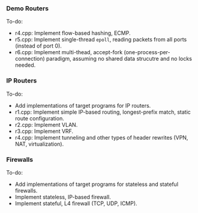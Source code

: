 ### Demo Routers

To-do:
- r4.cpp: Implement flow-based hashing, ECMP.
- r5.cpp: Implement single-thread `epoll`, reading packets from all ports
  (instead of port 0).
- r6.cpp: Implement multi-thead, accept-fork (one-process-per-connection)
  paradigm, assuming no shared data strucutre and no locks needed.

### IP Routers

To-do:
- Add implementations of target programs for IP routers.
- r1.cpp: Implement simple IP-based routing, longest-prefix match, static route
  configuration.
- r2.cpp: Implement VLAN.
- r3.cpp: Implement VRF.
- r4.cpp: Implement tunneling and other types of header rewrites (VPN, NAT,
  virtualization).

### Firewalls

To-do:
- Add implementations of target programs for stateless and stateful firewalls.
- Implement stateless, IP-based firewall.
- Implement stateful, L4 firewall (TCP, UDP, ICMP).
